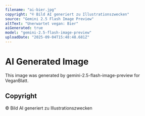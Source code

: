 ```yaml
---
filename: "ai-bier.jpg"
copyright: "© Bild AI generiert zu Illustrationszwecken"
source: "Gemini 2.5 Flash Image Preview"
altText: "Unerwartet vegan: Bier"
aiGenerated: true
model: "gemini-2.5-flash-image-preview"
uploadDate: "2025-09-04T15:48:48.681Z"
---
```


# AI Generated Image

This image was generated by gemini-2.5-flash-image-preview for VeganBlatt.

## Copyright
© Bild AI generiert zu Illustrationszwecken
